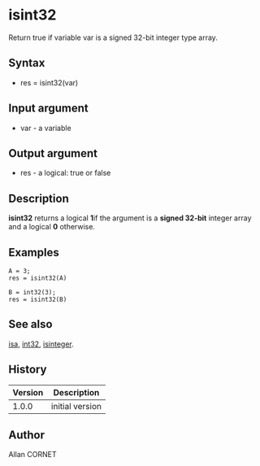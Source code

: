 

# isint32

Return true if variable var is a signed 32-bit integer type array.

## Syntax

- res = isint32(var)

## Input argument

 - var - a variable

## Output argument

 - res - a logical: true or false

## Description

<b>isint32</b> returns a logical <b>1</b>if the argument is a <b>signed 32-bit</b> integer array and a logical <b>0</b> otherwise.

## Examples

```Nelson
A = 3;
res = isint32(A)
```
```Nelson
B = int32(3);
res = isint32(B)
```

## See also

[isa](isa.md), [int32](../integer/int32.md), [isinteger](isinteger.md).
## History

|Version|Description|
|------|------|
|1.0.0|initial version|


## Author

Allan CORNET




